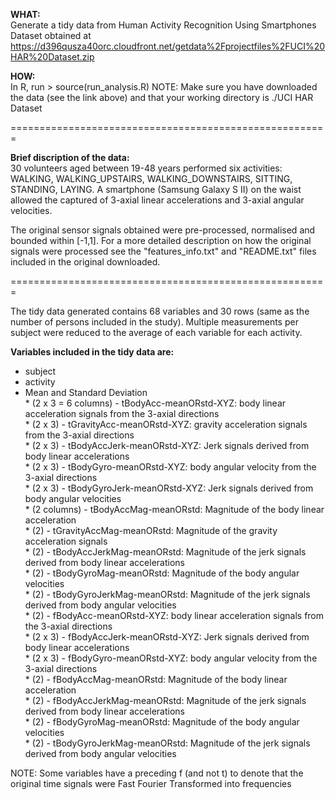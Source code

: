 **WHAT:**   
Generate a tidy data from Human Activity Recognition Using Smartphones Dataset obtained at https://d396qusza40orc.cloudfront.net/getdata%2Fprojectfiles%2FUCI%20HAR%20Dataset.zip 

**HOW:**   
In R, run > source(run_analysis.R)
NOTE: Make sure you have downloaded the data (see the link above) and that your working directory is ./UCI HAR Dataset

=======================================================

**Brief discription of the data:**   
30 volunteers aged between 19-48 years performed six activities: WALKING, WALKING_UPSTAIRS, WALKING_DOWNSTAIRS, SITTING, STANDING, LAYING. A smartphone (Samsung Galaxy S II) on the waist allowed the captured of 3-axial linear accelerations and 3-axial angular velocities.

The original sensor signals obtained were pre-processed, normalised and bounded within [-1,1]. For a more detailed description on how the original signals were processed see the "features_info.txt" and "README.txt" files included in the original downloaded.

=======================================================

The tidy data generated contains 68 variables and 30 rows (same as the number of persons included in the study). Multiple measurements per subject were reduced to the average of each variable for each activity.

**Variables included in the tidy data are:**  
* subject   
* activity   
* Mean and Standard Deviation     
        * (2 x 3 = 6 columns) - tBodyAcc-meanORstd-XYZ: body linear acceleration signals from the 3-axial directions   
        * (2 x 3) - tGravityAcc-meanORstd-XYZ: gravity acceleration signals from the 3-axial directions   
        * (2 x 3) - tBodyAccJerk-meanORstd-XYZ: Jerk signals derived from body linear accelerations   
        * (2 x 3) - tBodyGyro-meanORstd-XYZ: body angular velocity from the 3-axial directions   
        * (2 x 3) - tBodyGyroJerk-meanORstd-XYZ: Jerk signals derived from body angular velocities   
        * (2 columns) - tBodyAccMag-meanORstd: Magnitude of the body linear acceleration   
        * (2) - tGravityAccMag-meanORstd: Magnitude of the gravity acceleration signals   
        * (2) - tBodyAccJerkMag-meanORstd: Magnitude of the jerk signals derived from body linear accelerations   
        * (2) - tBodyGyroMag-meanORstd: Magnitude of the body angular velocities   
        * (2) - tBodyGyroJerkMag-meanORstd: Magnitude of the jerk signals derived from body angular velocities   
        * (2) - fBodyAcc-meanORstd-XYZ: body linear acceleration signals from the 3-axial directions   
        * (2 x 3) - fBodyAccJerk-meanORstd-XYZ: Jerk signals derived from body linear accelerations   
        * (2 x 3) - fBodyGyro-meanORstd-XYZ: body angular velocity from the 3-axial directions   
        * (2) - fBodyAccMag-meanORstd: Magnitude of the body linear acceleration   
        * (2) - fBodyAccJerkMag-meanORstd: Magnitude of the jerk signals derived from body linear accelerations   
        * (2) - fBodyGyroMag-meanORstd: Magnitude of the body angular velocities   
        * (2) - tBodyGyroJerkMag-meanORstd: Magnitude of the jerk signals derived from body angular velocities   

NOTE: Some variables have a preceding f (and not t) to denote that the original time signals were Fast Fourier Transformed into frequencies